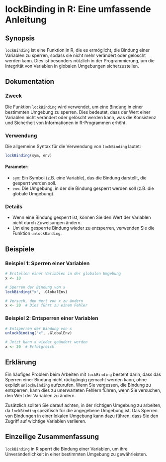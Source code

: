 <!--
Meta Description: # lockBinding in R: Eine umfassende Anleitung ## Synopsis `lockBinding` ist eine Funktion in R, die es ermöglicht, die Bindung einer Variablen zu sper...
Meta Keywords: die, bindung, einer, variablen, lockbinding
-->

# lockBinding in R: Eine umfassende Anleitung

## Synopsis
`lockBinding` ist eine Funktion in R, die es ermöglicht, die Bindung einer Variablen zu sperren, sodass sie nicht mehr verändert oder gelöscht werden kann. Dies ist besonders nützlich in der Programmierung, um die Integrität von Variablen in globalen Umgebungen sicherzustellen.

## Dokumentation
### Zweck
Die Funktion `lockBinding` wird verwendet, um eine Bindung in einer bestimmten Umgebung zu sperren. Dies bedeutet, dass der Wert einer Variablen nicht verändert oder gelöscht werden kann, was die Konsistenz und Sicherheit von Informationen in R-Programmen erhöht.

### Verwendung
Die allgemeine Syntax für die Verwendung von `lockBinding` lautet:

```R
lockBinding(sym, env)
```

#### Parameter:
- `sym`: Ein Symbol (z.B. eine Variable), das die Bindung darstellt, die gesperrt werden soll.
- `env`: Die Umgebung, in der die Bindung gesperrt werden soll (z.B. die globale Umgebung).

### Details
- Wenn eine Bindung gesperrt ist, können Sie den Wert der Variablen nicht durch Zuweisungen ändern.
- Um eine gesperrte Bindung wieder zu entsperren, verwenden Sie die Funktion `unlockBinding`.

## Beispiele
### Beispiel 1: Sperren einer Variablen
```R
# Erstellen einer Variablen in der globalen Umgebung
x <- 10

# Sperren der Bindung von x
lockBinding("x", .GlobalEnv)

# Versuch, den Wert von x zu ändern
x <- 20  # Dies führt zu einem Fehler
```

### Beispiel 2: Entsperren einer Variablen
```R
# Entsperren der Bindung von x
unlockBinding("x", .GlobalEnv)

# Jetzt kann x wieder geändert werden
x <- 20  # Erfolgreich
```

## Erklärung
Ein häufiges Problem beim Arbeiten mit `lockBinding` besteht darin, dass das Sperren einer Bindung nicht rückgängig gemacht werden kann, ohne explizit `unlockBinding` aufzurufen. Wenn Sie vergessen, die Bindung zu entsperren, kann dies zu unerwarteten Fehlern führen, wenn Sie versuchen, den Wert der Variablen zu ändern.

Zusätzlich sollten Sie darauf achten, in der richtigen Umgebung zu arbeiten, da `lockBinding` spezifisch für die angegebene Umgebung ist. Das Sperren von Bindungen in einer lokalen Umgebung kann dazu führen, dass Sie den Zugriff auf wichtige Variablen verlieren.

## Einzeilige Zusammenfassung
`lockBinding` in R sperrt die Bindung einer Variablen, um ihre Unveränderlichkeit in einer bestimmten Umgebung zu gewährleisten.